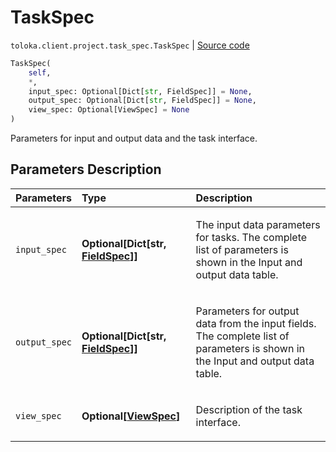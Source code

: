 # TaskSpec
`toloka.client.project.task_spec.TaskSpec` | [Source code](https://github.com/Toloka/toloka-kit/blob/v1.1.1/src/client/project/task_spec.py#L8)

```python
TaskSpec(
    self,
    *,
    input_spec: Optional[Dict[str, FieldSpec]] = None,
    output_spec: Optional[Dict[str, FieldSpec]] = None,
    view_spec: Optional[ViewSpec] = None
)
```

Parameters for input and output data and the task interface.

## Parameters Description

| Parameters | Type | Description |
| :----------| :----| :-----------|
`input_spec`|**Optional\[Dict\[str, [FieldSpec](toloka.client.project.field_spec.FieldSpec.md)\]\]**|<p>The input data parameters for tasks. The complete list of parameters is shown in the Input and output data table.</p>
`output_spec`|**Optional\[Dict\[str, [FieldSpec](toloka.client.project.field_spec.FieldSpec.md)\]\]**|<p>Parameters for output data from the input fields. The complete list of parameters is shown in the Input and output data table.</p>
`view_spec`|**Optional\[[ViewSpec](toloka.client.project.view_spec.ViewSpec.md)\]**|<p>Description of the task interface.</p>
